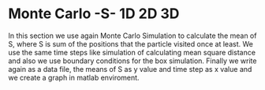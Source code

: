 # Monte Carlo -S- 1D 2D 3D

In this section we use again Monte Carlo Simulation  to calculate the mean of S, where S is sum of the positions that the particle visited once at least. 
We use the same time steps like simulation of calculating  mean square distance and also we use boundary conditions for the box simulation. 
Finally we write again as a data file, the means of S as y value and time step as x value and we create a graph in matlab enviroment.    